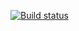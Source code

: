 [![Build status](https://ci.appveyor.com/api/projects/status/o3jmjxgwc8ufcpnv?svg=true)](https://ci.appveyor.com/project/MashaRodionova/postmanecho)